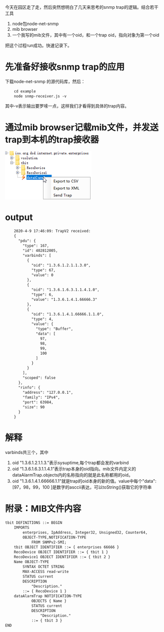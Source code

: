 今天在园区走了走，然后突然想明白了几天来思考的snmp trap的逻辑。结合若干工具

1. node包node-net-snmp
2. mib browser 
3. 一个我写的mib文件，其中有一个oid，和一个trap oid，指向对象为第一个oid

把这个过程run成功。快速记录下。


# 先准备好接收snmp trap的应用

下载node-net-snmp 的源代码库，然后：

        cd example    
        node snmp-receiver.js -v

其中-v表示输出要罗嗦一点，这样我们才看得到具体的trap内容。

# 通过mib browser记载mib文件，并发送trap到本机的trap接收器

![](a.png)

# output 
        
        2020-4-9 17:46:09: TrapV2 received:
        {
          "pdu": {
            "type": 167,
            "id": 402812005,
            "varbinds": [
              {
                "oid": "1.3.6.1.2.1.1.3.0",
                "type": 67,
                "value": 0
              },
              {
                "oid": "1.3.6.1.6.3.1.1.4.1.0",
                "type": 6,
                "value": "1.3.6.1.4.1.66666.3"
              },
              {
                "oid": "1.3.6.1.4.1.66666.1.1.0",
                "type": 4,
                "value": {
                  "type": "Buffer",
                  "data": [
                    97,
                    98,
                    99,
                    100
                  ]
                }
              }
            ],
            "scoped": false
          },
          "rinfo": {
            "address": "127.0.0.1",
            "family": "IPv4",
            "port": 63984,
            "size": 90
          }
        }
        
# 解释

varbinds共三个，其中
1. oid "1.3.6.1.2.1.1.3."表示sysuptime,每个trap都会发的varbind
2. oid “1.3.6.1.6.3.1.1.4.1”表示trap本身的oid指向。mib文件内定义的dataAlarmTrap.objects内的名称指向的就是此名称都用的oid。
3. oid "1.3.6.1.4.1.66666.1.1"就是trap的oid本身的新的值。value中每个"data": [97，98，99，100 ]是数字的asccii表达，可以toString()获取它的字符串

# 附录：MIB文件内容

    tbit DEFINITIONS ::= BEGIN
        IMPORTS
            enterprises, IpAddress, Integer32, Unsigned32, Counter64, 
            OBJECT-TYPE,NOTIFICATION-TYPE
                FROM SNMPv2-SMI;
        tbit OBJECT IDENTIFIER ::= { enterprises 66666 }
        RecoDevice OBJECT IDENTIFIER ::= { tbit 1 }
        RecoDevice1 OBJECT IDENTIFIER ::= { tbit 2 }
        Name OBJECT-TYPE
            SYNTAX OCTET STRING
            MAX-ACCESS read-write
            STATUS current
            DESCRIPTION
                "Description."
            ::= { RecoDevice 1 }
    	dataAlarmTrap NOTIFICATION-TYPE
    			OBJECTS { Name }
    			STATUS current
    			DESCRIPTION 
    				"Description."
    			::= { tbit 3 }
    END
    
    			

